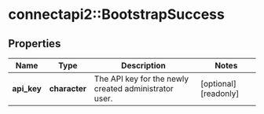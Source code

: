 # connectapi2::BootstrapSuccess


## Properties
Name | Type | Description | Notes
------------ | ------------- | ------------- | -------------
**api_key** | **character** | The API key for the newly created administrator user. | [optional] [readonly] 


